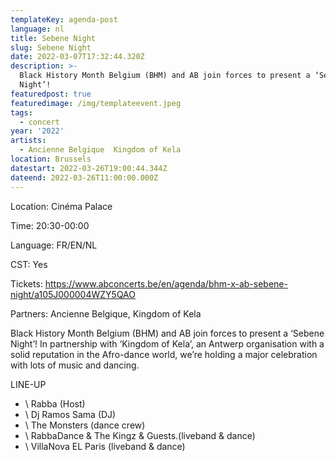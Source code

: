 ```yaml
---
templateKey: agenda-post
language: nl
title: Sebene Night
slug: Sebene Night
date: 2022-03-07T17:32:44.320Z
description: >-
  Black History Month Belgium (BHM) and AB join forces to present a ‘Sebene
  Night’! 
featuredpost: true
featuredimage: /img/templateevent.jpeg
tags:
  - concert
year: '2022'
artists:
  - Ancienne Belgique  Kingdom of Kela
location: Brussels
datestart: 2022-03-26T19:00:44.344Z
dateend: 2022-03-26T11:00:00.000Z
---
```

Location: Cinéma Palace

Time: 20:30-00:00

Language: FR/EN/NL

CST: Yes

Tickets: https://www.abconcerts.be/en/agenda/bhm-x-ab-sebene-night/a105J000004WZY5QAO

Partners: Ancienne Belgique, Kingdom of Kela

Black History Month Belgium (BHM) and AB join forces to present a ‘Sebene Night’! In partnership with ‘Kingdom of Kela’, an Antwerp organisation with a solid reputation in the Afro-dance world, we’re holding a major celebration with lots of music and dancing.

LINE-UP

* \    Rabba (Host)
* \    Dj Ramos Sama (DJ)
* \    The Monsters (dance crew)
* \    RabbaDance & The Kingz & Guests.(liveband & dance)
* \    VillaNova EL Paris (liveband & dance)
